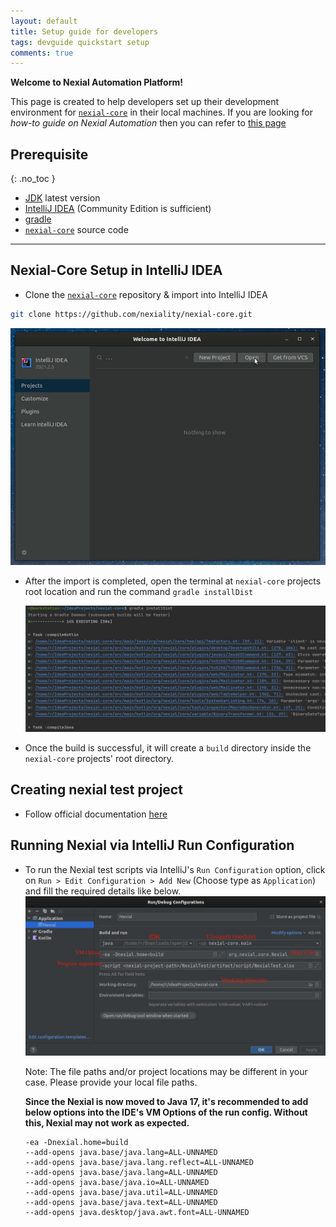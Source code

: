 ```yaml
---
layout: default
title: Setup guide for developers
tags: devguide quickstart setup
comments: true
---
```


**Welcome to Nexial Automation Platform!**

This page is created to help developers set up their development environment for [`nexial-core`](https://github.com/nexiality/nexial-core) in their local machines. If you are looking for _how-to guide on Nexial Automation_ then you can refer to [this page](../userguide)

## Prerequisite
{: .no_toc }

- [JDK](https://openjdk.java.net/install/) latest version
- [IntelliJ IDEA](https://www.jetbrains.com/idea/download/) (Community Edition is sufficient)
- [gradle](https://gradle.org/install/)
- [```nexial-core```](https://github.com/nexiality/nexial-core) source code

---

## Nexial-Core Setup in IntelliJ IDEA

- Clone the [`nexial-core`](https://github.com/nexiality/nexial-core) repository & import into IntelliJ IDEA

```bash
git clone https://github.com/nexiality/nexial-core.git
```

  ![Clone & Import in IDEA](./images/nexial-core-clone-import.gif)

- After the import is completed, open the terminal at `nexial-core` projects root location and run the command `gradle installDist`

  ![gradle installDist](./images/gradle-installDist-terminal-nexial-core.png)

- Once the build is successful, it will create a `build` directory inside the `nexial-core` projects' root directory.

## Creating nexial test project

- Follow official documentation [here](../userguide/SettingUpYourFirstProject)

## Running Nexial via IntelliJ Run Configuration

- To run the Nexial test scripts via IntelliJ's `Run Configuration` option, click on `Run > Edit Configuration > Add New` (Choose type as `Application`)
  and fill the required details like below.
  ![Nexial-core Run configuration](./images/nexial-core-run-configuration-gen.png)

  Note: The file paths and/or project locations may be different in your case. Please provide your local file paths.

  **Since the Nexial is now moved to Java 17, it's recommended to add below options into the IDE's VM Options of the run config. Without this, Nexial may not work as expected.**

    ```
    -ea -Dnexial.home=build
    --add-opens java.base/java.lang=ALL-UNNAMED
    --add-opens java.base/java.lang.reflect=ALL-UNNAMED
    --add-opens java.base/java.lang=ALL-UNNAMED
    --add-opens java.base/java.io=ALL-UNNAMED
    --add-opens java.base/java.util=ALL-UNNAMED
    --add-opens java.base/java.text=ALL-UNNAMED
    --add-opens java.desktop/java.awt.font=ALL-UNNAMED
    ```
